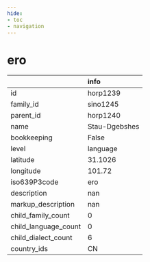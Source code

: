 ```yaml
---
hide:
- toc
- navigation
---
```

# ero
|                      | info          |
|:---------------------|:--------------|
| id                   | horp1239      |
| family_id            | sino1245      |
| parent_id            | horp1240      |
| name                 | Stau-Dgebshes |
| bookkeeping          | False         |
| level                | language      |
| latitude             | 31.1026       |
| longitude            | 101.72        |
| iso639P3code         | ero           |
| description          | nan           |
| markup_description   | nan           |
| child_family_count   | 0             |
| child_language_count | 0             |
| child_dialect_count  | 6             |
| country_ids          | CN            |